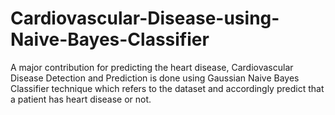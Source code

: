 # Cardiovascular-Disease-using-Naive-Bayes-Classifier
A major contribution for predicting the heart disease, Cardiovascular Disease Detection and Prediction is done using Gaussian Naive Bayes Classifier technique which refers to the dataset and accordingly predict that a patient has heart disease or not.
